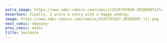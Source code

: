 ```yaml
---
extra_image: https://www.smbc-comics.com/comics/1525703938-20180507after (1).png
hovertext: Finally, I wrote a story with a happy ending.
image: https://www.smbc-comics.com/comics/1525703927-20180507 (1).png
next_comic: odyssey-
prev_comic: mimic
title: Soulmate
---
```


